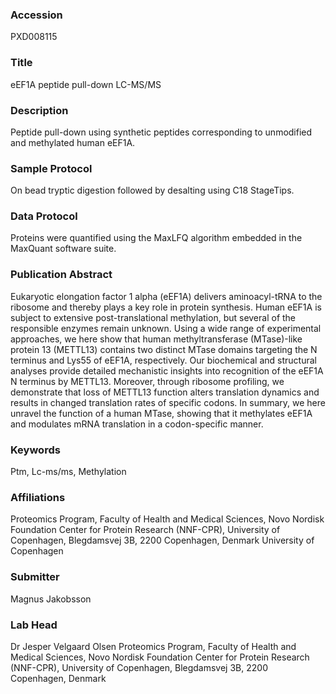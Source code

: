 ### Accession
PXD008115

### Title
eEF1A peptide pull-down LC-MS/MS

### Description
Peptide pull-down using synthetic peptides corresponding to unmodified and methylated human eEF1A.

### Sample Protocol
On bead tryptic digestion followed by desalting using C18 StageTips.

### Data Protocol
Proteins were quantified using the MaxLFQ algorithm embedded in the MaxQuant software suite.

### Publication Abstract
Eukaryotic elongation factor 1 alpha (eEF1A) delivers aminoacyl-tRNA to the ribosome and thereby plays a key role in protein synthesis. Human eEF1A is subject to extensive post-translational methylation, but several of the responsible enzymes remain unknown. Using a wide range of experimental approaches, we here show that human methyltransferase (MTase)-like protein 13 (METTL13) contains two distinct MTase domains targeting the N terminus and Lys55 of eEF1A, respectively. Our biochemical and structural analyses provide detailed mechanistic insights into recognition of the eEF1A N terminus by METTL13. Moreover, through ribosome profiling, we demonstrate that loss of METTL13 function alters translation dynamics and results in changed translation rates of specific codons. In summary, we here unravel the function of a human MTase, showing that it methylates eEF1A and modulates mRNA translation in a codon-specific manner.

### Keywords
Ptm, Lc-ms/ms, Methylation

### Affiliations
Proteomics Program, Faculty of Health and Medical Sciences, Novo Nordisk Foundation Center for Protein Research (NNF-CPR), University of Copenhagen, Blegdamsvej 3B, 2200 Copenhagen, Denmark
University of Copenhagen

### Submitter
Magnus Jakobsson

### Lab Head
Dr Jesper Velgaard Olsen
Proteomics Program, Faculty of Health and Medical Sciences, Novo Nordisk Foundation Center for Protein Research (NNF-CPR), University of Copenhagen, Blegdamsvej 3B, 2200 Copenhagen, Denmark


